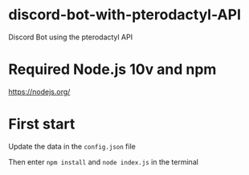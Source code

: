 # discord-bot-with-pterodactyl-API
Discord Bot using the pterodactyl API


# Required Node.js 10v and npm

https://nodejs.org/

# First start

Update the data in the `config.json` file

Then enter `npm install` and `node index.js` in the terminal
